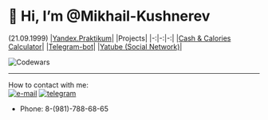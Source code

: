# 👋 Hi, I’m @Mikhail-Kushnerev
(21.09.1999)
|[Yandex.Praktikum](https://practicum.yandex.ru/trainer/python-developer-plus/lesson/91c0af5b-d616-47e9-81ba-01ed0d62910c/)| |Projects|
|-:|-:|-:|
|[Cash & Calories Calculator](https://github.com/Mikhail-Kushnerev/Calculator-of-Money-and-Calories)| |[Telegram-bot](https://github.com/Mikhail-Kushnerev/Pizza-bot)|
|[Yatube (Social Network)](https://github.com/Mikhail-Kushnerev/hw05_final)|


![Codewars](https://www.codewars.com/users/Mikhail-Kushnerev/badges/large)
____
How to contact with me:  
[![e-mail](https://github.com/Mikhail-Kushnerev/images/blob/main/yandex_mail.png)](mailto:mikushnerev@yandex.ru)
[![telegram](https://github.com/Mikhail-Kushnerev/images/blob/main/telegram_logo.png)](https://t.me/mikushnerev)
  - Phone: 8-(981)-788-68-65
<!---
Mikhail-Kushnerev/Mikhail-Kushnerev is a ✨ special ✨ repository because its `README.md` (this file) appears on your GitHub profile.
You can click the Preview link to take a look at your changes.
--->
